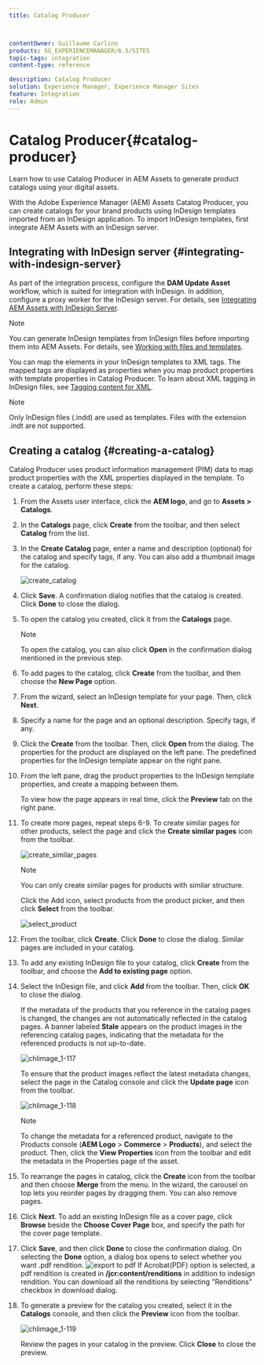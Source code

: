 ```yaml
---
title: Catalog Producer



contentOwner: Guillaume Carlino
products: SG_EXPERIENCEMANAGER/6.5/SITES
topic-tags: integration
content-type: reference

description: Catalog Producer
solution: Experience Manager, Experience Manager Sites
feature: Integration
role: Admin
---
```

# Catalog Producer{#catalog-producer}

Learn how to use Catalog Producer in AEM Assets to generate product catalogs using your digital assets.

With the Adobe Experience Manager (AEM) Assets Catalog Producer, you can create catalogs for your brand products using InDesign templates imported from an InDesign application. To import InDesign templates, first integrate AEM Assets with an InDesign server.

## Integrating with InDesign server {#integrating-with-indesign-server}

As part of the integration process, configure the **DAM Update Asset** workflow, which is suited for integration with InDesign. In addition, configure a proxy worker for the InDesign server. For details, see [Integrating AEM Assets with InDesign Server](/help/assets/indesign.md).

>[!NOTE]
>
>You can generate InDesign templates from InDesign files before importing them into AEM Assets. For details, see [Working with files and templates](https://helpx.adobe.com/indesign/using/files-templates.html).
>
>You can map the elements in your InDesign templates to XML tags. The mapped tags are displayed as properties when you map product properties with template properties in Catalog Producer. To learn about XML tagging in InDesign files, see [Tagging content for XML](https://helpx.adobe.com/indesign/using/tagging-content-xml.html).

>[!NOTE]
>
>Only InDesign files (.indd) are used as templates. Files with the extension .indt are not supported.

## Creating a catalog {#creating-a-catalog}

Catalog Producer uses product information management (PIM) data to map product properties with the XML properties displayed in the template. To create a catalog, perform these steps:

1. From the Assets user interface, click the **AEM logo**, and go to **Assets &gt; Catalogs**.
1. In the **Catalogs** page, click **Create** from the toolbar, and then select **Catalog** from the list.
1. In the **Create Catalog** page, enter a name and description (optional) for the catalog and specify tags, if any. You can also add a thumbnail image for the catalog.

   ![create_catalog](assets/create_catalog.png)

1. Click **Save**. A confirmation dialog notifies that the catalog is created. Click **Done** to close the dialog.
1. To open the catalog you created, click it from the **Catalogs** page.

   >[!NOTE]
   >
   >To open the catalog, you can also click **Open** in the confirmation dialog mentioned in the previous step.

1. To add pages to the catalog, click **Create** from the toolbar, and then choose the **New Page** option.
1. From the wizard, select an InDesign template for your page. Then, click **Next**.
1. Specify a name for the page and an optional description. Specify tags, if any.
1. Click the **Create** from the toolbar. Then, click **Open** from the dialog. The properties for the product are displayed on the left pane. The predefined properties for the InDesign template appear on the right pane.
1. From the left pane, drag the product properties to the InDesign template properties, and create a mapping between them.

   To view how the page appears in real time, click the **Preview** tab on the right pane.

1. To create more pages, repeat steps 6-9. To create similar pages for other products, select the page and click the **Create similar pages** icon from the toolbar.

   ![create_similar_pages](assets/create_similar_pages.png)

   >[!NOTE]
   >
   >You can only create similar pages for products with similar structure.

   Click the Add icon, select products from the product picker, and then click **Select** from the toolbar.

   ![select_product](assets/select_product.png)

1. From the toolbar, click **Create**. Click **Done** to close the dialog. Similar pages are included in your catalog.
1. To add any existing InDesign file to your catalog, click **Create** from the toolbar, and choose the **Add to existing page** option.
1. Select the InDesign file, and click **Add** from the toolbar. Then, click **OK** to close the dialog.

   If the metadata of the products that you reference in the catalog pages is changed, the changes are not automatically reflected in the catalog pages. A banner labeled **Stale** appears on the product images in the referencing catalog pages, indicating that the metadata for the referenced products is not up-to-date.

   ![chlimage_1-117](assets/chlimage_1-117a.png)

   To ensure that the product images reflect the latest metadata changes, select the page in the Catalog console and click the **Update page** icon from the toolbar.

   ![chlimage_1-118](assets/chlimage_1-118a.png)

   >[!NOTE]
   >
   >To change the metadata for a referenced product, navigate to the Products console (**AEM Logo** &gt; **Commerce** &gt; **Products**), and select the product. Then, click the **View Properties** icon from the toolbar and edit the metadata in the Properties page of the asset.

1. To rearrange the pages in catalog, click the **Create** icon from the toolbar and then choose **Merge** from the menu. In the wizard, the carousel on top lets you reorder pages by dragging them. You can also remove pages.

1. Click **Next**. To add an existing InDesign file as a cover page, click **Browse** beside the **Choose Cover Page** box, and specify the path for the cover page template.
1. Click **Save**, and then click **Done** to close the confirmation dialog.
On selecting the **Done** option, a dialog box opens to select whether you want .pdf rendition.
![export to pdf](assets/CatalogPDF.png)
 If Acrobat(PDF) option is selected, a pdf rendition is created in  **/jcr:content/renditions** in addition to indesign rendition. You can download all the renditions by selecting "Renditions" checkbox in download dialog.

1. To generate a preview for the catalog you created, select it in the **Catalogs** console, and then click the **Preview** icon from the toolbar.

   ![chlimage_1-119](assets/chlimage_1-119a.png)

   Review the pages in your catalog in the preview. Click **Close** to close the preview.
